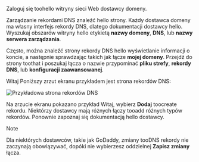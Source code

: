 Zaloguj się toohello witryny sieci Web dostawcy domeny.

Zarządzanie rekordami DNS znaleźć hello strony. Każdy dostawca domeny ma własny interfejs rekordy DNS, dlatego dokumentacji dostawcy hello. Wyszukaj obszarów witryny hello etykietą **nazwy domeny**, **DNS**, lub **nazwy serwera zarządzania**. 

Często, można znaleźć strony rekordy DNS hello wyświetlanie informacji o koncie, a następnie sprawdzając takich jak łącze **mojej domeny**. Przejdź do strony toothat i poszukaj łącza o nazwie przypominać **pliku strefy**, **rekordy DNS**, lub **konfiguracji zaawansowanej**.

Witaj Poniższy zrzut ekranu przykładem jest strona rekordów DNS:

![Przykładowa strona rekordów DNS](./media/app-service-web-access-dns-records-no-h/example-record-ui.png)

Na zrzucie ekranu pokazano przykład Witaj, wybierz **Dodaj** toocreate rekordu. Niektórzy dostawcy mają różnych łączy tooadd różnych typów rekordów. Ponownie zapoznaj się dokumentacją hello dostawcy.

> [!NOTE]
> Dla niektórych dostawców, takie jak GoDaddy, zmiany tooDNS rekordy nie zaczynają obowiązywać, dopóki nie wybierzesz oddzielnej **Zapisz zmiany** łącza. 
